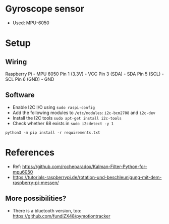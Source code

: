 # Gyroscope sensor

- Used: MPU-6050

# Setup
## Wiring

Raspberry Pi	- MPU 6050
Pin 1 (3.3V)	- VCC
Pin 3 (SDA)	    - SDA
Pin 5 (SCL)	    - SCL
Pin 6 (GND)	    - GND

## Software
+ Enable I2C I/O using `sudo raspi-config`
+ Add the following modules to `/etc/modules`: `i2c-bcm2708` and `i2c-dev`
+ Install the I2C tools `sudo apt-get install i2c-tools `
+ Check whether 68 exists in `sudo i2cdetect -y 1`
```
python3 -m pip install -r requirements.txt
````

# References
+ Ref: https://github.com/rocheparadox/Kalman-Filter-Python-for-mpu6050
+ https://tutorials-raspberrypi.de/rotation-und-beschleunigung-mit-dem-raspberry-pi-messen/

## More possibilities?
- There is a bluetooth version, too: https://github.com/fundiZX48/pymotiontracker